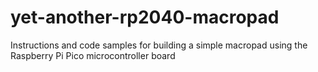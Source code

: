# yet-another-rp2040-macropad
Instructions and code samples for building a simple macropad using the Raspberry Pi Pico microcontroller board
